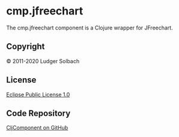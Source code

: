 cmp.jfreechart
==============
The cmp.jfreechart component is a Clojure wrapper for JFreechart.

Copyright
---------
© 2011-2020 Ludger Solbach

License
-------
[Eclipse Public License 1.0](http://www.eclipse.org/legal/epl-v10.html)

Code Repository
---------------
[CljComponent on GitHub](https://github.com/lsolbach/CljComponent)
